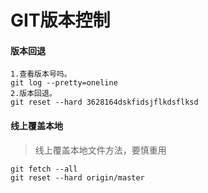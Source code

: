 # GIT版本控制 

#### 版本回退
```
1.查看版本号吗。
git log --pretty=oneline
2.版本回退。
git reset --hard 3628164dskfidsjflkdsflksd
```

#### 线上覆盖本地
> 线上覆盖本地文件方法，要慎重用
```
git fetch --all
git reset --hard origin/master
```